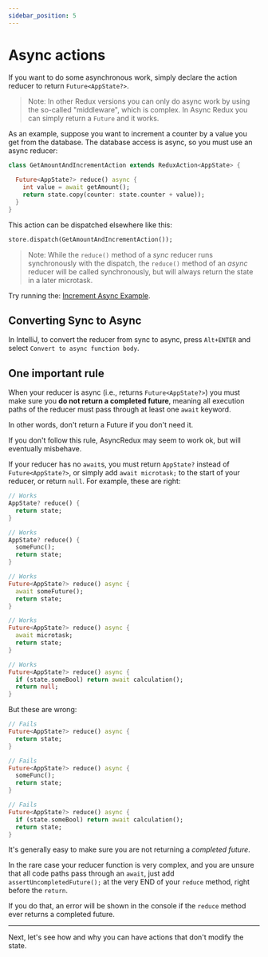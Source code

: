 ```yaml
---
sidebar_position: 5
---
```


# Async actions

If you want to do some asynchronous work, simply declare the action reducer to
return `Future<AppState?>`.

> Note: In other Redux versions you can only do async work by using the so-called "middleware",
> which is complex. In Async Redux you can simply return a `Future` and it works.

As an example, suppose you want to increment a counter by a value you get from the database.
The database access is async, so you must use an async reducer:

```dart
class GetAmountAndIncrementAction extends ReduxAction<AppState> {
  
  Future<AppState?> reduce() async {
    int value = await getAmount();
    return state.copy(counter: state.counter + value));
  }
}
```

This action can be dispatched elsewhere like this:

```dart
store.dispatch(GetAmountAndIncrementAction());
```

> Note: While the `reduce()` method of a *sync* reducer runs synchronously with the dispatch,
> the `reduce()` method of an *async* reducer will be called synchronously, but will always return
> the state in a later microtask.

Try running
the: <a href="https://github.com/marcglasberg/async_redux/blob/master/example/lib/main_increment_async.dart">
Increment Async Example</a>.

## Converting Sync to Async

In IntelliJ, to convert the reducer from sync to async, press `Alt+ENTER` and
select `Convert to async function body`.

## One important rule

When your reducer is async (i.e., returns `Future<AppState?>`) you must make sure you **do not
return a completed future**, meaning all execution paths of the reducer must pass through at least
one `await` keyword. 

In other words, don't return a Future if you don't need it.

If you don't follow this rule, AsyncRedux may seem to work ok, but will eventually misbehave.

If your reducer has no `await`s, you must return `AppState?` instead of `Future<AppState?>`,
or simply add `await microtask;` to the start of your reducer, or return `null`.
For example, these are right:

```dart
// Works
AppState? reduce() {
  return state;
}

// Works
AppState? reduce() {
  someFunc();
  return state;
}

// Works
Future<AppState?> reduce() async {
  await someFuture();
  return state;
}

// Works
Future<AppState?> reduce() async {
  await microtask;
  return state;
}

// Works
Future<AppState?> reduce() async {
  if (state.someBool) return await calculation();
  return null;
}
```

But these are wrong:

```dart
// Fails
Future<AppState?> reduce() async {
  return state;
}

// Fails
Future<AppState?> reduce() async {
  someFunc();
  return state;
}

// Fails
Future<AppState?> reduce() async {
  if (state.someBool) return await calculation();
  return state;
}
```

It's generally easy to make sure you are not returning a _completed future_.

In the rare case your reducer function is very complex, and you are unsure that all code paths
pass through an `await`, just add `assertUncompletedFuture();` at the very END of your `reduce`
method, right before the `return`. 

If you do that, an error will be shown in the console if
the `reduce` method ever returns a completed future.

<hr></hr>

Next, let's see how and why you can have actions that don't modify the state.
